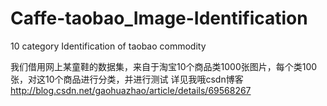# Caffe-taobao_Image-Identification
10 category Identification of taobao commodity

我们借用网上某童鞋的数据集，来自于淘宝10个商品类1000张图片，每个类100张，对这10个商品进行分类，并进行测试
详见我哦csdn博客
http://blog.csdn.net/gaohuazhao/article/details/69568267
